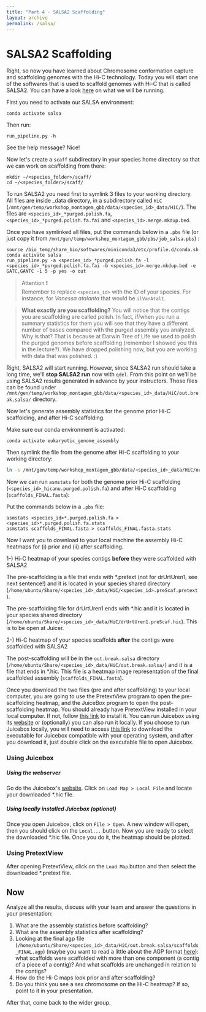 ```yaml
---
title: "Part 4 - SALSA2 Scaffolding"
layout: archive
permalink: /salsa/
---
```



# SALSA2 Scaffolding

Right, so now you have learned about Chromosome conformation capture and scaffolding genomes with the Hi-C technology. Today you will start one of the softwares that is used to scaffold genomes with Hi-C that is called SALSA2. You can have a look [here](https://github.com/marbl/SALSA) on what we will be running. 

First you need to activate our SALSA environment:

```console
conda activate salsa  
```

Then run:

```console  
run_pipeline.py -h
``` 

See the help message? Nice! 

Now let's create a `scaff` subdirectory in your species home directory so that we can work on scaffolding from there:

```console  
mkdir ~/<species_folder>/scaff/
cd ~/<species_folder>/scaff/  
```

To run SALSA2 you need first to symlink 3 files to your working directory. All files are inside <species>_data directory, in a subdirectory called `HiC` (`/mnt/gen/temp/workshop_montagem_gbb/data/<species_id>_data/HiC/`). The files are `<species_id>_*purged.polish.fa`, `<species_id>_*purged.polish.fa.fai` and `<species_id>.merge.mkdup.bed`. 

Once you have symlinked all files, put the commands below in a `.pbs` file (or just copy it from `/mnt/gen/temp/workshop_montagem_gbb/pbs/job_salsa.pbs`) :

```console
source /bio_temp/share_bio/softwares/miniconda3/etc/profile.d/conda.sh
conda activate salsa
run_pipeline.py -a <species_id>_*purged.polish.fa -l <species_id>_*purged.polish.fa.fai -b <species_id>.merge.mkdup.bed -e GATC,GANTC -i 5 -p yes -o out
``` 

> Attention :exclamation:  
> Remember to replace `<species_id>` with the ID of your species. For instance, for *Vanessa atalanta* that would be `ilVanAtal1`.


> **What exactly are you scaffolding?**
> You will notice that the contigs you are scaffolding are called polish. In fact, if/when you run a summary statistics for them you will see that they have a different number of bases compared with the purged assembly you analyzed. Why is that? That is because at Darwin Tree of Life we used to polish the purged genomes before scaffolding (remember I showed you this in the lecture?). We have dropped polishing now, but you are working with data that was polished. :) 

Right, SALSA2 will start running. However, since SALSA2 run should take a long time, we'll **stop SALSA2 run** now with `qdel`. From this point on we'll be using SALSA2 results generated in advance by your instructors. Those files can be found under `/mnt/gen/temp/workshop_montagem_gbb/data/<species_id>_data/HiC/out.break.salsa/` directory. 

Now let's generate assembly statistics for the genome prior Hi-C scaffolding, and after Hi-C scaffolding. 

Make sure our conda environment is activated:  
```  
conda activate eukaryotic_genome_assembly  
```

Then symlink the file from the genome after Hi-C scaffolding to your working directory:  
```bash  
ln -s /mnt/gen/temp/workshop_montagem_gbb/data/<species_id>_data/HiC/out.break.salsa/scaffolds_FINAL.fasta.gz .
```

Now we can run `asmstats` for both the genome prior Hi-C scaffolding (`<species_id>_hicanu.purged.polish.fa`) and after Hi-C scaffolding (`scaffolds_FINAL.fasta`):

Put the commands below in a `.pbs` file:
```console  
asmstats <species_id>*.purged.polish.fa > <species_id>*.purged.polish.fa.stats
asmstats scaffolds_FINAL.fasta > scaffolds_FINAL.fasta.stats
``` 

Now I want you to download to your local machine the assembly Hi-C heatmaps for (i) prior and (ii) after scaffolding. 

1-) Hi-C heatmap of your species contigs **before** they were scaffolded with SALSA2

The pre-scaffolding is a file that ends with \*.pretext (not for drUrtUren1, see next sentence!) and it is located in your species shared directory (`/home/ubuntu/Share/<species_id>_data/HiC/<species_id>.preScaf.pretext`). 

The pre-scaffolding file for drUrtUren1 ends with \*.hic and it is located in your species shared directory (`/home/ubuntu/Share/<species_id>_data/HiC/drUrtUren1.preScaf.hic`). This is to be open at Juicer.

2-) Hi-C heatmap of your species scaffolds **after** the contigs were scaffolded with SALSA2

The post-scaffolding will be in the `out.break.salsa` directory (`/home/ubuntu/Share/<species_id>_data/HiC/out.break.salsa/`) and it is a file that ends in \*.hic. This file is a heatmap image representation of the final scaffolded assembly (`scaffolds_FINAL.fasta`).

Once you download the two files (pre and after scaffolding) to your local computer, you are going to use the PretextView program to open the pre-scaffolding heatmap, and the JuiceBox program to open the post-scaffolding heatmap. You should already have PretextView installed in your local computer. If not, follow [this link](https://eukaryotic-genome-assembly.github.io/pretextView_installation/) to install it. You can run Juicebox using its [website](https://www.aidenlab.org/juicebox/) or (optionally) you can also run it locally. If you choose to run Juicebox locally, you will need to access [this link](https://github.com/aidenlab/Juicebox/wiki/Download) to download the executable for Juicebox compatible with your operating system, and after you download it, just double click on the executable file to open Juicebox.

### Using Juicebox  
##### Using the webserver
Go do the Juicebox's [website](https://www.aidenlab.org/juicebox/). Click on `Load Map > Local File` and locate your downloaded \*.hic file.

##### Using locally installed Juicebox (optional)
Once you open Juicebox, click on `File > Open`. A new window will open, then you should click on the `Local...` button. Now you are ready to select the downloaded \*.hic file. Once you do it, the heatmap should be plotted. 

### Using PretextView
After opening PretextView, click on the `Load Map` button and then select the downloaded \*.pretext file.

## Now 
Analyze all the results, discuss with your team and answer the questions in your presentation:

1. What are the assembly statistics before scaffolding?
2. What are the assembly statistics after scaffolding?
3. Looking at the final agp file (`/home/ubuntu/Share/<species_id>_data/HiC/out.break.salsa/scaffolds_FINAL.agp`) (maybe you want to read a little about the AGP format [here](https://www.ncbi.nlm.nih.gov/assembly/agp/AGP_Specification/)): what scaffolds were scaffolded with more than one component (a contig of a piece of a contig)? And what scaffolds are unchanged in relation to the contigs?
4. How do the Hi-C maps look prior and after scaffolding?
5. Do you think you see a sex chromosome on the Hi-C heatmap? If so, point to it in your presentation.

After that, come back to the wider group.
